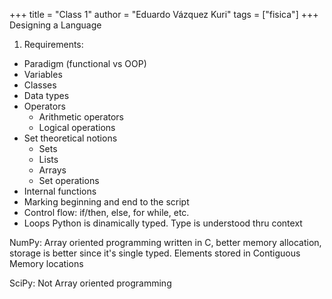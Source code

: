 +++
title = "Class 1"
author = "Eduardo Vázquez Kuri"
tags = ["fisica"]
+++
Designing a Language

1. Requirements:

* Paradigm (functional vs OOP)
* Variables
* Classes
* Data types
* Operators
    * Arithmetic operators
    * Logical operations
* Set theoretical notions
    * Sets
    * Lists
    * Arrays
    * Set operations
* Internal functions
* Marking beginning and end to the script
* Control flow: if/then, else, for while, etc.
* Loops
Python is dinamically typed. Type is understood 
thru context

NumPy: Array oriented programming
written in C, better memory allocation, storage is better
since it's single typed. Elements stored in Contiguous Memory locations

SciPy: Not Array oriented programming



